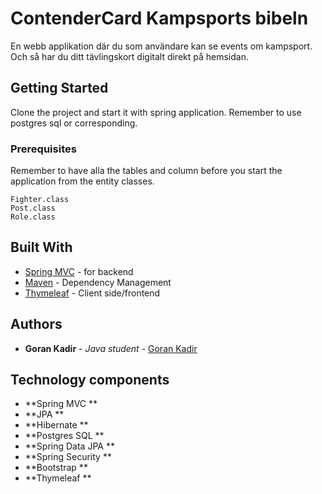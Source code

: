 # ContenderCard Kampsports bibeln

En webb applikation där du som användare kan se events om kampsport. Och så har du ditt tävlingskort digitalt direkt på hemsidan.

## Getting Started

Clone the project and start it with spring application. Remember to use postgres sql or corresponding.

### Prerequisites

Remember to have alla the tables and column before you start the application from the entity classes.

```
Fighter.class
Post.class
Role.class

```

## Built With

* [Spring MVC](https://spring.io/) - for backend
* [Maven](https://maven.apache.org/) - Dependency Management
* [Thymeleaf](https://www.thymeleaf.org/) - Client side/frontend

## Authors

* **Goran Kadir** - *Java student* - [Goran Kadir](https://github.com/GoranKadir)

## Technology components

* **Spring MVC **
* **JPA **
* **Hibernate **
* **Postgres SQL **
* **Spring Data JPA **
* **Spring Security **
* **Bootstrap **
* **Thymeleaf **

